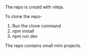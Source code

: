 The repo is creatd with vitejs.

To clone the repo-
1. Run the clone command
2. npm install
3. npm run dev

The repo contains small mini projects.